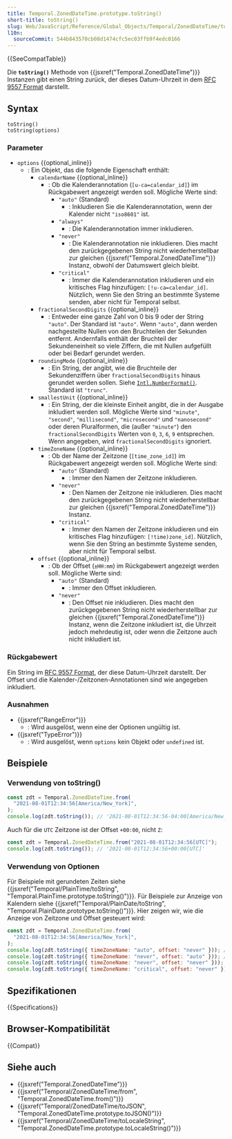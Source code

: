 ```yaml
---
title: Temporal.ZonedDateTime.prototype.toString()
short-title: toString()
slug: Web/JavaScript/Reference/Global_Objects/Temporal/ZonedDateTime/toString
l10n:
  sourceCommit: 544b843570cb08d1474cfc5ec03ffb9f4edc0166
---
```


{{SeeCompatTable}}

Die **`toString()`** Methode von {{jsxref("Temporal.ZonedDateTime")}} Instanzen gibt einen String zurück, der dieses Datum-Uhrzeit in dem [RFC 9557 Format](/de/docs/Web/JavaScript/Reference/Global_Objects/Temporal/ZonedDateTime#rfc_9557_format) darstellt.

## Syntax

```js-nolint
toString()
toString(options)
```

### Parameter

- `options` {{optional_inline}}
  - : Ein Objekt, das die folgende Eigenschaft enthält:
    - `calendarName` {{optional_inline}}
      - : Ob die Kalenderannotation (`[u-ca=calendar_id]`) im Rückgabewert angezeigt werden soll. Mögliche Werte sind:
        - `"auto"` (Standard)
          - : Inkludieren Sie die Kalenderannotation, wenn der Kalender nicht `"iso8601"` ist.
        - `"always"`
          - : Die Kalenderannotation immer inkludieren.
        - `"never"`
          - : Die Kalenderannotation nie inkludieren. Dies macht den zurückgegebenen String nicht wiederherstellbar zur gleichen {{jsxref("Temporal.ZonedDateTime")}} Instanz, obwohl der Datumswert gleich bleibt.
        - `"critical"`
          - : Immer die Kalenderannotation inkludieren und ein kritisches Flag hinzufügen: `[!u-ca=calendar_id]`. Nützlich, wenn Sie den String an bestimmte Systeme senden, aber nicht für Temporal selbst.
    - `fractionalSecondDigits` {{optional_inline}}
      - : Entweder eine ganze Zahl von 0 bis 9 oder der String `"auto"`. Der Standard ist `"auto"`. Wenn `"auto"`, dann werden nachgestellte Nullen von den Bruchteilen der Sekunden entfernt. Andernfalls enthält der Bruchteil der Sekundeneinheit so viele Ziffern, die mit Nullen aufgefüllt oder bei Bedarf gerundet werden.
    - `roundingMode` {{optional_inline}}
      - : Ein String, der angibt, wie die Bruchteile der Sekundenziffern über `fractionalSecondDigits` hinaus gerundet werden sollen. Siehe [`Intl.NumberFormat()`](/de/docs/Web/JavaScript/Reference/Global_Objects/Intl/NumberFormat/NumberFormat#roundingmode). Standard ist `"trunc"`.
    - `smallestUnit` {{optional_inline}}
      - : Ein String, der die kleinste Einheit angibt, die in der Ausgabe inkludiert werden soll. Mögliche Werte sind `"minute"`, `"second"`, `"millisecond"`, `"microsecond"` und `"nanosecond"` oder deren Pluralformen, die (außer `"minute"`) den `fractionalSecondDigits` Werten von `0`, `3`, `6`, `9` entsprechen. Wenn angegeben, wird `fractionalSecondDigits` ignoriert.
    - `timeZoneName` {{optional_inline}}
      - : Ob der Name der Zeitzone (`[time_zone_id]`) im Rückgabewert angezeigt werden soll. Mögliche Werte sind:
        - `"auto"` (Standard)
          - : Immer den Namen der Zeitzone inkludieren.
        - `"never"`
          - : Den Namen der Zeitzone nie inkludieren. Dies macht den zurückgegebenen String nicht wiederherstellbar zur gleichen {{jsxref("Temporal.ZonedDateTime")}} Instanz.
        - `"critical"`
          - : Immer den Namen der Zeitzone inkludieren und ein kritisches Flag hinzufügen: `[!time)zone_id]`. Nützlich, wenn Sie den String an bestimmte Systeme senden, aber nicht für Temporal selbst.
    - `offset` {{optional_inline}}
      - : Ob der Offset (`±HH:mm`) im Rückgabewert angezeigt werden soll. Mögliche Werte sind:
        - `"auto"` (Standard)
          - : Immer den Offset inkludieren.
        - `"never"`
          - : Den Offset nie inkludieren. Dies macht den zurückgegebenen String nicht wiederherstellbar zur gleichen {{jsxref("Temporal.ZonedDateTime")}} Instanz, wenn die Zeitzone inkludiert ist, die Uhrzeit jedoch mehrdeutig ist, oder wenn die Zeitzone auch nicht inkludiert ist.

### Rückgabewert

Ein String im [RFC 9557 Format](/de/docs/Web/JavaScript/Reference/Global_Objects/Temporal/ZonedDateTime#rfc_9557_format), der diese Datum-Uhrzeit darstellt. Der Offset und die Kalender-/Zeitzonen-Annotationen sind wie angegeben inkludiert.

### Ausnahmen

- {{jsxref("RangeError")}}
  - : Wird ausgelöst, wenn eine der Optionen ungültig ist.
- {{jsxref("TypeError")}}
  - : Wird ausgelöst, wenn `options` kein Objekt oder `undefined` ist.

## Beispiele

### Verwendung von toString()

```js
const zdt = Temporal.ZonedDateTime.from(
  "2021-08-01T12:34:56[America/New_York]",
);
console.log(zdt.toString()); // '2021-08-01T12:34:56-04:00[America/New_York]'
```

Auch für die `UTC` Zeitzone ist der Offset `+00:00`, nicht `Z`:

```js
const zdt = Temporal.ZonedDateTime.from("2021-08-01T12:34:56[UTC]");
console.log(zdt.toString()); // '2021-08-01T12:34:56+00:00[UTC]'
```

### Verwendung von Optionen

Für Beispiele mit gerundeten Zeiten siehe {{jsxref("Temporal/PlainTime/toString", "Temporal.PlainTime.prototype.toString()")}}. Für Beispiele zur Anzeige von Kalendern siehe {{jsxref("Temporal/PlainDate/toString", "Temporal.PlainDate.prototype.toString()")}}. Hier zeigen wir, wie die Anzeige von Zeitzone und Offset gesteuert wird:

```js
const zdt = Temporal.ZonedDateTime.from(
  "2021-08-01T12:34:56[America/New_York]",
);
console.log(zdt.toString({ timeZoneName: "auto", offset: "never" })); // '2021-08-01T12:34:56[America/New_York]'
console.log(zdt.toString({ timeZoneName: "never", offset: "auto" })); // '2021-08-01T12:34:56-04:00'
console.log(zdt.toString({ timeZoneName: "never", offset: "never" })); // '2021-08-01T12:34:56'
console.log(zdt.toString({ timeZoneName: "critical", offset: "never" })); // '2021-08-01T12:34:56[!America/New_York]'
```

## Spezifikationen

{{Specifications}}

## Browser-Kompatibilität

{{Compat}}

## Siehe auch

- {{jsxref("Temporal.ZonedDateTime")}}
- {{jsxref("Temporal/ZonedDateTime/from", "Temporal.ZonedDateTime.from()")}}
- {{jsxref("Temporal/ZonedDateTime/toJSON", "Temporal.ZonedDateTime.prototype.toJSON()")}}
- {{jsxref("Temporal/ZonedDateTime/toLocaleString", "Temporal.ZonedDateTime.prototype.toLocaleString()")}}
